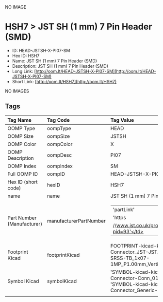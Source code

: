 


  
NO IMAGE  
# HSH7 > JST SH (1 mm) 7 Pin Header (SMD)

- ID: HEAD-JSTSH-X-PI07-SM
- Hex ID: HSH7
- Name: JST SH (1 mm) 7 Pin Header (SMD)
- Description: JST SH (1 mm) 7 Pin Header (SMD)
- Long Link: [http://oom.lt/HEAD-JSTSH-X-PI07-SM](http://oom.lt/HEAD-JSTSH-X-PI07-SM)
- Short Link: [http://oom.lt/HSH7](http://oom.lt/HSH7)
  
NO IMAGES  
## Tags
  

|Tag Name|Tag Code|Tag Value|
| :--- | :--- | :--- |
|OOMP Type|oompType|HEAD|
|OOMP Size|oompSize|JSTSH|
|OOMP Color|oompColor|X|
|OOMP Description|oompDesc|PI07|
|OOMP Index|oompIndex|SM|
|Full OOMP ID|oompID|HEAD-JSTSH-X-PI07-SM|
|Hex ID (short code)|hexID|HSH7|
|name|name|JST SH (1 mm) 7 Pin Header (SMD)|
|Part Number (Manufacturer)|manufacturerPartNumber|<table><tr><td>'partLink'</td></tr><tr><td> 'https</td></tr><tr><td>//www.jst.co.uk/productSeries.php?pid=93'</td></tr></table>|
|Footprint Kicad|footprintKicad|FOOTPRINT-kicad-kicad-footprints-Connector_JST-JST_SH_BM07B-SRSS-TB_1x07-1MP_P1.00mm_Vertical|
|Symbol Kicad|symbolKicad|'SYMBOL-kicad-kicad-symbols-Connector-Conn_01x07_Male', 'SYMBOL-kicad-kicad-symbols-Connector_Generic-Conn_01x07'|
||||
